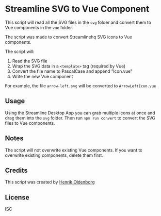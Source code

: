 # Streamline SVG to Vue Component

This script will read all the SVG files in the `svg` folder and convert them to Vue components in the `vue` folder.

The script was made to convert Streamlinehq SVG icons to Vue components.

The script will:

1. Read the SVG file
2. Wrap the SVG data in a `<template>` tag (required by Vue)
3. Convert the file name to PascalCase and append "Icon.vue"
4. Write the new Vue component

For example, the file `arrow-left.svg` will be converted to `ArrowLeftIcon.vue`

## Usage

Using the Streamline Desktop App you can grab multiple icons at once and drag them into the `svg` folder.
Then run `npm run convert` to convert the SVG files to Vue components.

## Notes

The script will not overwrite existing Vue components. If you want to overwrite existing components, delete them first.

## Credits

This script was created by [Henrik Oldenborg](https://github.com/oldenborg)

## License

ISC
